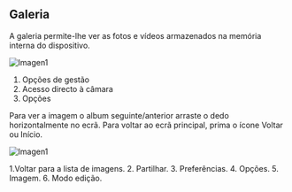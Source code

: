 ## Galeria

A galeria permite-lhe ver as fotos e vídeos armazenados na memória interna do dispositivo.

![Imagen1](http://static.energysistem.com/images/manuals/42430/565c2200a77db.jpg)

1. Opções de gestão
2. Acesso directo à câmara
3. Opções

Para ver a imagem o album seguinte/anterior arraste o dedo horizontalmente no ecrã. Para voltar ao ecrã principal, prima o ícone Voltar ou Início.

![Imagen1](http://static.energysistem.com/images/manuals/42430/565c2204e0462.jpg)


1.Voltar para a lista de imagens.
2. Partilhar.
3. Preferências.
4. Opções.
5. Imagem.
6. Modo edição.

